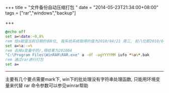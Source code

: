 +++
title = "文件备份自动压缩打包 "
date = "2014-05-23T21:34:00+08:00"
tags = ["rar","windows","backup"]

+++

```bat
@echo off   
set a=%date:~0,8%    
rem 给a赋值当前日期的前8位, 我系统系统取得的值为2010/04/21 周三, 前八位即2010/04    
set a=%a:-=%    
rem 去掉a变量中的/,得结果为201004    
"C:\Program Files\WinRAR\RAR.exe" a -df -agYYYYMM iufo *%a%*.bak    
rem 通过rar进行打包    
set a=
```
---
  主要有几个要点需要mark下, win下的批处理没有字符串处理函数, 只能用环境变量来代替 rar 命令参数可以参见winrar帮助
